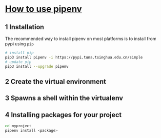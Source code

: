 # [How to use pipenv](https://pipenv.pypa.io/en/latest/)

## 1 Installation

The recommended way to install pipenv on most platforms is to install from pypi using `pip`

```bash
# install pip
pip3 install pipenv -i https://pypi.tuna.tsinghua.edu.cn/simple
# update pip
pip3 install --upgrade pipenv
```

## 2 Create the virtual environment



## 3 Spawns a shell within the virtualenv



## 4 Installing packages for your project

```bash
cd myproject
pipenv install <package>
```

